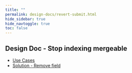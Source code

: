 ```yaml
---
title: ""
permalink: design-docs/revert-submit.html
hide_sidebar: true
hide_navtoggle: true
toc: false
---
```


## Design Doc - Stop indexing mergeable

* [Use Cases](use-cases.md)
* [Solution - Remove field](solution-remove-field.md)
